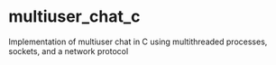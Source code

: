 # multiuser_chat_c
Implementation of multiuser chat in C using multithreaded processes, sockets, and a network protocol
